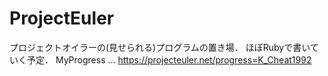 # ProjectEuler
プロジェクトオイラーの(見せられる)プログラムの置き場．
ほぼRubyで書いていく予定．
MyProgress ... https://projecteuler.net/progress=K_Cheat1992
